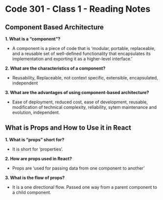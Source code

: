 # Code 301 - Class 1 - Reading Notes

## Component Based Architecture

**1. What is a “component”?**

- A component is a piece of code that is ‘modular, portable, replaceable, and a reusable set of well-defined functionality that encapsulates its implementation and exporting it as a higher-level interface.’

**2. What are the characteristics of a component?**

- Reusability, Replaceable, not context specific, extensible, encapsulated, independent

**3. What are the advantages of using component-based architecture?**

- Ease of deployment, reduced cost, ease of development, reusable, modification of technical complexity, reliability, sytem maintenance and evolution, independent.

## What is Props and How to Use it in React

**1. What is “props” short for?**

- It is short for ‘properties’.

**2. How are props used in React?**

- Props are ‘used for passing data from one component to another’

**3. What is the flow of props?**

- It is a one directional flow. Passed one way from a parent component to a child component.

